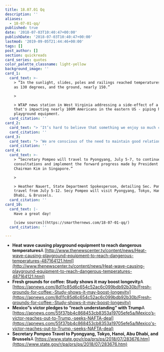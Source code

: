 ```yaml
---
title: 18.07.01 Qq
description: ''
aliases:
  - 18-07-01-qq/
published: true
date: '2018-07-03T10:40:47+00:00'
publishDate: '2018-07-03T10:40:47+00:00'
lastmod: '2019-09-05T21:44:46+00:00'
tags: []
post_author: []
section: quickreads
card_series: quotes
color_palette_classname: light-yellow
background_image: ''
card_1:
  card_text: >-
    > “In the sunlight, slides, poles and railings reached temperatures as high
    as 130 degrees, and the ground, nearly 150.”

    > 

    > WTAP news station in West Virginia addressing a side-effect of a heat wave
    that's impacting nearly 100M Americans in the eastern US - piping hot
    playground equipment.
  card_citation: ''
card_2:
  card_text: "> ‘It’s hard to believe that something we enjoy so much could be good for us. Or at least not be bad.”\n> \n> Alice Lichtenstein, Tufts University nutrition expert, commenting on a first-of-its-kind study on coffee and longevity. Researchers found coffee-drinkers lived longer than non-coffee drinkers - though they have no specific explanation why."
  card_citation: ''
card_3:
  card_text: "> ‘We are conscious of the need to maintain good relations with the United States. We have a border of more than 3,000 kilometers, more than 12 million Mexicans live in the United States. It is our main economic-commercial partner. We are not going to fight…We are going to extend our frank hand to seek a relation of friendship, I repeat, of cooperation with the United States.’\n> \n> Newly-elected Mexican President Andres Manuel Lopez Obrador"
  card_citation: ''
card_4:
  card_text: >-
    > “Secretary Pompeo will travel to Pyongyang, July 5-7, to continue
    consultations and implement the forward progress made by President Trump and
    Chairman Kim in Singapore.”

    > 

    > Heather Nauert, State Department Spokesperson, detailing Sec. Pompeo's
    travel from July 5-12. Secy Pompeo will visit Pyongyang, Tokyo, Hanoi, Abu
    Dhabi, & Brussels.
  card_citation: ''
card_10:
  card_text: |-
    Have a great day!

    [view sources](https://smarthernews.com/18-07-01-qq/)
  card_citation: ''

---
```

*   **Heat wave causing playground equipment to reach dangerous temperatures**A [http://www.thenewscenter.tv/content/news/Heat-wave-causing-playground-equipment-to-reach-dangerous-temperatures-487164121.html](http://www.thenewscenter.tv/content/news/Heat-wave-causing-playground-equipment-to-reach-dangerous-temperatures-487164121.html)
*   **Fresh grounds for coffee: Study shows it may boost longevity**A [https://apnews.com/8d11c85d6c654c52ac6c099bdb92b30b/Fresh-grounds-for-coffee:-Study-shows-it-may-boost-longevity](https://apnews.com/8d11c85d6c654c52ac6c099bdb92b30b/Fresh-grounds-for-coffee:-Study-shows-it-may-boost-longevity)
*   **Mexico”s victor pledges to “reach understanding” with Trump**A [https://apnews.com/55f37bb4c868453cb8353a19705efe5a/Mexico’s-victor-reaches-out-to-Trump,-seeks-NAFTA-deal](https://apnews.com/55f37bb4c868453cb8353a19705efe5a/Mexico's-victor-reaches-out-to-Trump,-seeks-NAFTA-deal)
*   **Secretary Pompeo Travel to Pyongyang, Tokyo, Hanoi, Abu Dhabi, and Brussels**A [https://www.state.gov/r/pa/prs/ps/2018/07/283676.htm](https://www.state.gov/r/pa/prs/ps/2018/07/283676.htm)